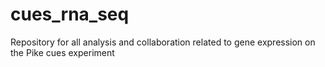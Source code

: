 # cues_rna_seq
Repository for all analysis and collaboration related to gene expression on the Pike cues experiment
